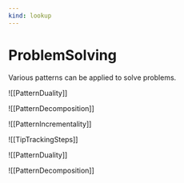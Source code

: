 ```yaml
---
kind: lookup
---
```

# ProblemSolving

Various patterns can be applied to solve problems.

![[PatternDuality]]

![[PatternDecomposition]]

![[PatternIncrementality]]

![[TipTrackingSteps]]

![[PatternDuality]]

![[PatternDecomposition]]
